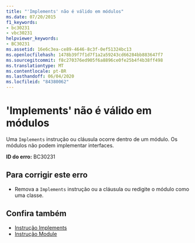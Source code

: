 ```yaml
---
title: "'Implements' não é válido em módulos"
ms.date: 07/20/2015
f1_keywords:
- bc30231
- vbc30231
helpviewer_keywords:
- BC30231
ms.assetid: 16e6c3ea-ce89-4646-8c3f-0ef51324bc13
ms.openlocfilehash: 1478b39f7f1d7f1a2a59243cd66284bb883647f7
ms.sourcegitcommit: f8c270376ed905f6a8896ce0fe25b4f4b38ff498
ms.translationtype: MT
ms.contentlocale: pt-BR
ms.lasthandoff: 06/04/2020
ms.locfileid: "84380062"
---
```

# <a name="implements-not-valid-in-modules"></a>'Implements' não é válido em módulos
Uma `Implements` instrução ou cláusula ocorre dentro de um módulo. Os módulos não podem implementar interfaces.  
  
 **ID do erro:** BC30231  
  
## <a name="to-correct-this-error"></a>Para corrigir este erro  
  
- Remova a `Implements` instrução ou a cláusula ou redigite o módulo como uma classe.  
  
## <a name="see-also"></a>Confira também

- [Instrução Implements](../language-reference/statements/implements-statement.md)
- [Instrução Module](../language-reference/statements/module-statement.md)
